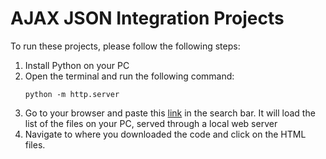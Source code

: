# AJAX JSON Integration Projects
To run these projects, please follow the following steps:
1. Install Python on your PC
2. Open the terminal and run the following command:
   ```
   python -m http.server
   ```
4. Go to your browser and paste this [link](http://localhost:8000) in the search bar. It will load the list of the files on your PC, served through a local web server
5. Navigate to where you downloaded the code and click on the HTML files.
